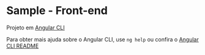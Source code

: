 # Sample - Front-end

Projeto em [Angular CLI](https://github.com/angular/angular-cli)

Para obter mais ajuda sobre o Angular CLI, use `ng help` ou confira o [Angular CLI README](https://github.com/angular/angular-cli/tree/multi-node)
